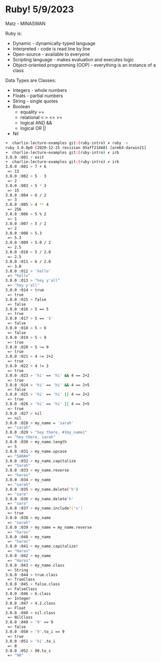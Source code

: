 # Ruby! 5/9/2023

Matz - MINASWAN

Ruby is:

- Dynamic - dynamically-typed language
- Interpreted - code is read line by line
- Open-source - available to everyone
- Scripting language - makes evaluation and executes logic
- Object-oriented programming (OOP) - everything is an instance of a class

Data Types are Classes:

- Integers - whole numbers
- Floats - partial numbers
- String - single quotes
- Boolean
  - equality ==
  - relational < > <= >=
  - logical AND &&
  - logical OR ||
- Nil

```bash
➜  charlie-lecture-examples git:(ruby-intro) ✗ ruby -v
ruby 3.0.0p0 (2020-12-25 revision 95aff21468) [arm64-darwin21]
➜  charlie-lecture-examples git:(ruby-intro) ✗ irb
3.0.0 :001 > exit
➜  charlie-lecture-examples git:(ruby-intro) ✗ irb
3.0.0 :001 > 7 + 6
 => 13
3.0.0 :002 > 5 - 3
 => 2
3.0.0 :003 > 5 * 3
 => 15
3.0.0 :004 > 6 / 2
 => 3
3.0.0 :005 > 4 ** 4
 => 256
3.0.0 :006 > 5 % 2
 => 1
3.0.0 :007 > 5 / 2
 => 2
3.0.0 :008 > 5.3
 => 5.3
3.0.0 :009 > 5.0 / 2
 => 2.5
3.0.0 :010 > 5 / 2.0
 => 2.5
3.0.0 :011 > 6 / 2.0
 => 3.0
3.0.0 :012 > 'hello'
 => "hello"
3.0.0 :013 > "hey y'all"
 => "hey y'all"
3.0.0 :014 > true
 => true
3.0.0 :015 > false
 => false
3.0.0 :016 > 5 == 5
 => true
3.0.0 :017 > 5 == '5'
 => false
3.0.0 :018 > 5 > 6
 => false
3.0.0 :019 > 5 < 9
 => true
3.0.0 :020 > 5 <= 9
 => true
3.0.0 :021 > 4 >= 2+2
 => true
3.0.0 :022 > 4 != 3
 => true
3.0.0 :023 > 'hi' == 'hi' && 4 == 2+2
 => true
3.0.0 :024 > 'hi' == 'hi' && 4 == 2+5
 => false
3.0.0 :025 > 'hi' == 'hi' || 4 == 2+2
 => true
3.0.0 :026 > 'hi' == 'hi' || 4 == 2+5
 => true
3.0.0 :027 > nil
 => nil
3.0.0 :028 > my_name = 'sarah'
 => "sarah"
3.0.0 :029 > "hey there, #{my_name}"
 => "hey there, sarah"
3.0.0 :030 > my_name.length
 => 5
3.0.0 :031 > my_name.upcase
 => "SARAH"
3.0.0 :032 > my_name.capitalize
 => "Sarah"
3.0.0 :033 > my_name.reverse
 => "haras"
3.0.0 :034 > my_name
 => "sarah"
3.0.0 :035 > my_name.delete('h')
 => "sara"
3.0.0 :036 > my_name.delete'h'
 => "sara"
3.0.0 :037 > my_name.include?('s')
 => true
3.0.0 :038 > my_name
 => "sarah"
3.0.0 :039 > my_name = my_name.reverse
 => "haras"
3.0.0 :040 > my_name
 => "haras"
3.0.0 :041 > my_name.capitalize!
 => "Haras"
3.0.0 :042 > my_name
 => "Haras"
3.0.0 :043 > my_name.class
 => String
3.0.0 :044 > true.class
 => TrueClass
3.0.0 :045 > false.class
 => FalseClass
3.0.0 :046 > 6.class
 => Integer
3.0.0 :047 > 4.2.class
 => Float
3.0.0 :048 > nil.class
 => NilClass
3.0.0 :049 > '9' == 9
 => false
3.0.0 :050 > '9'.to_i == 9
 => true
3.0.0 :051 > 'hi'.to_i
 => 0
3.0.0 :052 > 90.to_s
 => "90"
```
